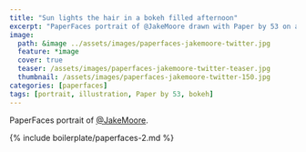 ```yaml
---
title: "Sun lights the hair in a bokeh filled afternoon"
excerpt: "PaperFaces portrait of @JakeMoore drawn with Paper by 53 on an iPad."
image: 
  path: &image ../assets/images/paperfaces-jakemoore-twitter.jpg 
  feature: *image
  cover: true
  teaser: /assets/images/paperfaces-jakemoore-twitter-teaser.jpg
  thumbnail: /assets/images/paperfaces-jakemoore-twitter-150.jpg
categories: [paperfaces]
tags: [portrait, illustration, Paper by 53, bokeh]
---
```


PaperFaces portrait of [@JakeMoore](https://twitter.com/JakeMoore).

{% include boilerplate/paperfaces-2.md %}

